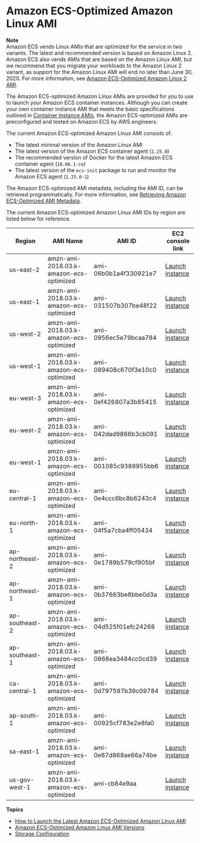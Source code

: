 # Amazon ECS\-Optimized Amazon Linux AMI<a name="ecs-optimized_AMI"></a>

**Note**  
Amazon ECS vends Linux AMIs that are optimized for the service in two variants\. The latest and recommended version is based on Amazon Linux 2\. Amazon ECS also vends AMIs that are based on the Amazon Linux AMI, but we recommend that you migrate your workloads to the Amazon Linux 2 variant, as support for the Amazon Linux AMI will end no later than June 30, 2020\. For more information, see [Amazon ECS\-Optimized Amazon Linux 2 AMI](al2ami.md)\.

The Amazon ECS\-optimized Amazon Linux AMIs are provided for you to use to launch your Amazon ECS container instances\. Although you can create your own container instance AMI that meets the basic specifications outlined in [Container Instance AMIs](container_instance_AMIs.md), the Amazon ECS\-optimized AMIs are preconfigured and tested on Amazon ECS by AWS engineers\.

The current Amazon ECS\-optimized Amazon Linux AMI consists of:
+ The latest minimal version of the Amazon Linux AMI
+ The latest version of the Amazon ECS container agent \(`1.25.0`\)
+ The recommended version of Docker for the latest Amazon ECS container agent \(`18.06.1-ce`\)
+ The latest version of the `ecs-init` package to run and monitor the Amazon ECS agent \(`1.25.0-1`\)

The Amazon ECS\-optimized AMI metadata, including the AMI ID, can be retrieved programmatically\. For more information, see [Retrieving Amazon ECS\-Optimized AMI Metadata](retrieve-ecs-optimized_AMI.md)\.

The current Amazon ECS\-optimized Amazon Linux AMI IDs by region are listed below for reference\.


| Region | AMI Name | AMI ID | EC2 console link | 
| --- | --- | --- | --- | 
| us\-east\-2 | amzn\-ami\-2018\.03\.k\-amazon\-ecs\-optimized | ami\-06b0b1a4f330921e7 | [Launch instance](https://console.aws.amazon.com/ec2/v2/home?region=us-east-2#LaunchInstanceWizard:ami=ami-06b0b1a4f330921e7) | 
| us\-east\-1 | amzn\-ami\-2018\.03\.k\-amazon\-ecs\-optimized | ami\-031507b307be48f22 | [Launch instance](https://console.aws.amazon.com/ec2/v2/home?region=us-east-1#LaunchInstanceWizard:ami=ami-031507b307be48f22) | 
| us\-west\-2 | amzn\-ami\-2018\.03\.k\-amazon\-ecs\-optimized | ami\-0956ec5e79bcaa784 | [Launch instance](https://console.aws.amazon.com/ec2/v2/home?region=us-west-2#LaunchInstanceWizard:ami=ami-0956ec5e79bcaa784) | 
| us\-west\-1 | amzn\-ami\-2018\.03\.k\-amazon\-ecs\-optimized | ami\-089408c670f3e10c0 | [Launch instance](https://console.aws.amazon.com/ec2/v2/home?region=us-west-1#LaunchInstanceWizard:ami=ami-089408c670f3e10c0) | 
| eu\-west\-3 | amzn\-ami\-2018\.03\.k\-amazon\-ecs\-optimized | ami\-0ef426807a3b85415 | [Launch instance](https://console.aws.amazon.com/ec2/v2/home?region=eu-west-3#LaunchInstanceWizard:ami=ami-0ef426807a3b85415) | 
| eu\-west\-2 | amzn\-ami\-2018\.03\.k\-amazon\-ecs\-optimized | ami\-042dad9866b3cb091 | [Launch instance](https://console.aws.amazon.com/ec2/v2/home?region=eu-west-2#LaunchInstanceWizard:ami=ami-042dad9866b3cb091) | 
| eu\-west\-1 | amzn\-ami\-2018\.03\.k\-amazon\-ecs\-optimized | ami\-001085c9389955bb6 | [Launch instance](https://console.aws.amazon.com/ec2/v2/home?region=eu-west-1#LaunchInstanceWizard:ami=ami-001085c9389955bb6) | 
| eu\-central\-1 | amzn\-ami\-2018\.03\.k\-amazon\-ecs\-optimized | ami\-0e4ccc6bc8b6243c4 | [Launch instance](https://console.aws.amazon.com/ec2/v2/home?region=eu-central-1#LaunchInstanceWizard:ami=ami-0e4ccc6bc8b6243c4) | 
| eu\-north\-1 | amzn\-ami\-2018\.03\.k\-amazon\-ecs\-optimized | ami\-04f5a7cba4ff05434 | [Launch instance](https://console.aws.amazon.com/ec2/v2/home?region=eu-north-1#LaunchInstanceWizard:ami=ami-04f5a7cba4ff05434) | 
| ap\-northeast\-2 | amzn\-ami\-2018\.03\.k\-amazon\-ecs\-optimized | ami\-0e1789b579cf905bf | [Launch instance](https://console.aws.amazon.com/ec2/v2/home?region=ap-northeast-2#LaunchInstanceWizard:ami=ami-0e1789b579cf905bf) | 
| ap\-northeast\-1 | amzn\-ami\-2018\.03\.k\-amazon\-ecs\-optimized | ami\-0b37663be8bbe0d3a | [Launch instance](https://console.aws.amazon.com/ec2/v2/home?region=ap-northeast-1#LaunchInstanceWizard:ami=ami-0b37663be8bbe0d3a) | 
| ap\-southeast\-2 | amzn\-ami\-2018\.03\.k\-amazon\-ecs\-optimized | ami\-04d525f01efc24268 | [Launch instance](https://console.aws.amazon.com/ec2/v2/home?region=ap-southeast-2#LaunchInstanceWizard:ami=ami-04d525f01efc24268) | 
| ap\-southeast\-1 | amzn\-ami\-2018\.03\.k\-amazon\-ecs\-optimized | ami\-0868ea3484cc0cd39 | [Launch instance](https://console.aws.amazon.com/ec2/v2/home?region=ap-southeast-1#LaunchInstanceWizard:ami=ami-0868ea3484cc0cd39) | 
| ca\-central\-1 | amzn\-ami\-2018\.03\.k\-amazon\-ecs\-optimized | ami\-0d797597b39c09784 | [Launch instance](https://console.aws.amazon.com/ec2/v2/home?region=ca-central-1#LaunchInstanceWizard:ami=ami-0d797597b39c09784) | 
| ap\-south\-1 | amzn\-ami\-2018\.03\.k\-amazon\-ecs\-optimized | ami\-00925cf783e2e8fa0 | [Launch instance](https://console.aws.amazon.com/ec2/v2/home?region=ap-south-1#LaunchInstanceWizard:ami=ami-00925cf783e2e8fa0) | 
| sa\-east\-1 | amzn\-ami\-2018\.03\.k\-amazon\-ecs\-optimized | ami\-0e67d868ae66a74be | [Launch instance](https://console.aws.amazon.com/ec2/v2/home?region=sa-east-1#LaunchInstanceWizard:ami=ami-0e67d868ae66a74be) | 
| us\-gov\-west\-1 | amzn\-ami\-2018\.03\.k\-amazon\-ecs\-optimized | ami\-cb84e9aa | [Launch instance](https://console.aws.amazon.com/ec2/v2/home?region=us-gov-west-1#LaunchInstanceWizard:ami=ami-cb84e9aa) | 

**Topics**
+ [How to Launch the Latest Amazon ECS\-Optimized Amazon Linux AMI](ecs-optimized_AMI_launch_latest.md)
+ [Amazon ECS\-Optimized Amazon Linux AMI Versions](ecs-ami-versions.md)
+ [Storage Configuration](ecs-ami-storage-config.md)